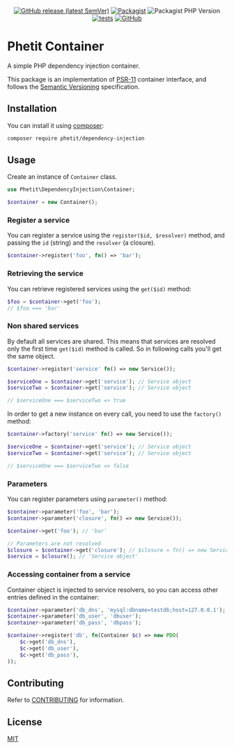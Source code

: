 <div align="center">

[![GitHub release (latest SemVer)](https://img.shields.io/github/v/release/phetit/dependency-injection?display_name=tag&sort=semver)](https://github.com/phetit/dependency-injection/releases/latest)
[![Packagist](https://img.shields.io/packagist/v/phetit/dependency-injection)](https://packagist.org/packages/phetit/dependency-injection)
![Packagist PHP Version](https://img.shields.io/packagist/dependency-v/phetit/dependency-injection/php?color=6e71a4)
[![tests](https://github.com/phetit/dependency-injection/actions/workflows/tests.yml/badge.svg)](https://github.com/phetit/dependency-injection/actions/workflows/tests.yml?query=branch%3Amain)
[![GitHub](https://img.shields.io/github/license/phetit/dependency-injection)](https://github.com/phetit/dependency-injection/blob/main/LICENSE)

</div>

# Phetit Container
A simple PHP dependency injection container.

This package is an implementation of [PSR-11](https://www.php-fig.org/psr/psr-11/) container interface, and follows the [Semantic Versioning](https://semver.org/spec/v2.0.0.html) specification.

## Installation

You can install it using [composer](https://getcomposer.org/):

```bash
composer require phetit/dependency-injection
```
## Usage

Create an instance of `Container` class.

```php
use Phetit\DependencyInjection\Container;

$container = new Container();
```

### Register a service

You can register a service using the `register($id, $resolver)` method, and passing the `id` (string) and the `resolver` (a closure).

```php
$container->register('foo', fn() => 'bar');
```

### Retrieving the service

You can retrieve registered services using the `get($id)` method:

```php
$foo = $container->get('foo');
// $foo === 'bar'
```

### Non shared services

By default all services are shared. This means that services are resolved only the first time `get($id)` method is called. So in following calls you'll get the same object.

```php
$container->register('service' fn() => new Service());

$serviceOne = $container->get('service'); // Service object
$serviceTwo = $container->get('service'); // Service object

// $serviceOne === $serviceTwo => true
```

In order to get a new instance on every call, you need to use the `factory()` method:

```php
$container->factory('service' fn() => new Service());

$serviceOne = $container->get('service'); // Service object
$serviceTwo = $container->get('service'); // Service object

// $serviceOne === $serviceTwo => false
```

### Parameters

You can register parameters using `parameter()` method:

```php
$container->parameter('foo', 'bar');
$container->parameter('closure', fn() => new Service());

$container->get('foo'); // 'bar'

// Parameters are not resolved
$closure = $container->get('closure'); // $closure = fn() => new Service()
$service = $closure(); // 'Service object'
```

### Accessing container from a service

Container object is injected to service resolvers, so you can access other entries defined in the container:

```php
$container->parameter('db_dns', 'mysql:dbname=testdb;host=127.0.0.1');
$container->parameter('db_user', 'dbuser');
$container->parameter('db_pass', 'dbpass');

$container->register('db', fn(Container $c) => new PDO(
    $c->get('db_dns'),
    $c->get('db_user'),
    $c->get('db_pass'),
));
```

## Contributing

Refer to [CONTRIBUTING](./CONTRIBUTING.md) for information.

## License

[MIT](https://github.com/phetit/dependency-injection/blob/main/LICENSE)
